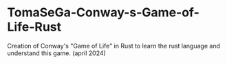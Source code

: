 # TomaSeGa-Conway-s-Game-of-Life-Rust
Creation of Conway's "Game of Life" in Rust to learn the rust language and understand this game. (april 2024)
